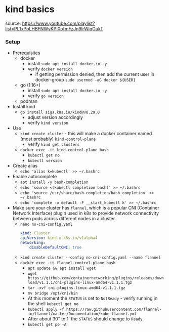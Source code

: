 # kind basics

source: https://www.youtube.com/playlist?list=PL1xPpLHBFNWvKPI0ofmFzJn9lrWiqGukT

### Setup
- Prerequisites
    - docker
        - install `sudo apt install docker.io -y`
        - verify `docker version`
            - if getting permission denied, then add the current user in docker-group `sudo usermod -aG docker ${USER}`
    - go (1.16+)
        - install `sudo apt install docker.io -y`
        - verify `go version`
    - podman
- Install kind
    - `go install sigs.k8s.io/kind@v0.29.0`
        - adjust version accordingly
        - verify `kind version`
- Use
    - `kind create cluster` - this will make a docker container named (most probably) `kind-control-plane`
        - verify `kind get clusters`
    - `docker exec -it kind-control-plane bash`
        - `kubectl get no`
        - `kubectl version`
- Create alias
    - `echo 'alias k=kubectl' >> ~/.bashrc`
- Enable autocomplete
    - `apt install -y bash-completion`
    - `echo 'source <(kubectl completion bash)' >> ~/.bashrc`
    - `echo 'source /usr/share/bash-completion/bash_completion' >> ~/.bashrc`
    - `echo 'complete -o default -F __start_kubectl k' >> ~/.bashrc`
- Make sure your cluster has `flannel`, which is a popular CNI (Container Network Interface) plugin used in k8s to provide network connectivity between pods across different nodes in a cluster.
    - `nano no-cni-config.yaml`
        ```yaml
        kind: Cluster
        apiVersion: kind.x-k8s.io/v1alpha4
        networking:
            disableDefaultCNI: true
        ```
    - `kind create cluster --config no-cni-config.yaml --name flannel`
    - `docker exec -it flannel-control-plane bash`
        - `apt update && apt install wget`
        - `wget https://github.com/containernetworking/plugins/releases/download/v1.1.1/cni-plugins-linux-amd64-v1.1.1.tgz`
        - `tar -xvf cni-plugins-linux-amd64-v1.1.1.tgz`
        - `mv bridge /opt/cni/bin`
        - At this moment the `STATUS` is set to `NotReady` - verify running in the shell `kubectl get no`
        - `kubectl apply -f https://raw.githubusercontent.com/flannel-io/flannel/master/Documentation/kube-flannel.yml`
        - After about 30" to 1' the `STATUS` should change to `Ready`.
        - `kubectl get po -A`